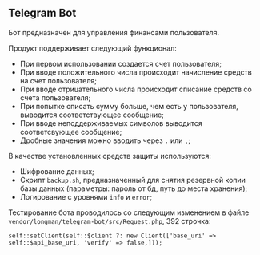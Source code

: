 ## Telegram Bot

Бот предназначен для управления финансами пользователя.

Продукт поддерживает следующий функционал:

 - При первом использовании создается счет пользователя;
 - При вводе положительного числа происходит начисление средств на счет пользователя;
 - При вводе отрицательного числа происходит списание средств со счета пользователя;
 - При попытке списать сумму больше, чем есть у пользователя, выводится соответствующее сообщение;
 - При вводе неподдерживаемых символов выводится соответсвующее сообщение;
  - Дробные значения можно вводить через `.` или `,`;

В качестве установленных средств защиты используются:

 - Шифрование данных;
 - Скрипт `backup.sh`, предназначенный для снятия резервной копии базы данных (параметры: пароль от бд, путь до места хранения);
 - Логирование с уровнями `info` и `error`;


 Тестирование бота проводилось со следующим изменением в файле `vendor/longman/telegram-bot/src/Request.php`, 392 строчка:
```  
self::setClient(self::$client ?: new Client(['base_uri' => self::$api_base_uri, 'verify' => false,]));
